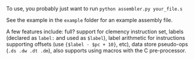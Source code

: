 To use, you probably just want to run `python assembler.py your_file.s`

See the example in the `example` folder for an example assembly file.

A few features include: full? support for clemency instruction set, labels (declared as `label:` and used as `$label`), label arithmetic for instructions supporting offsets (use `{$label - $pc + 10}`, etc), data store pseudo-ops (`.ds .dw .dt .dm`), also supports using macros with the C pre-processor.

